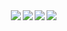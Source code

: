 <img src="file:///home/rdos/Devel/111/3Вук/4зачит%20стало%20бы.jpg" align="right" />
<img src="file:///home/rdos/Devel/111/3Вук/4зачит%20ть%20Н.jpg" align="right" />
<img src="file:///home/rdos/Devel/111/3Вук/3зачит%2029.jpg" align="right" />
<img src="file:///home/rdos/Devel/111/3Вук/30.jpg" align="right" />